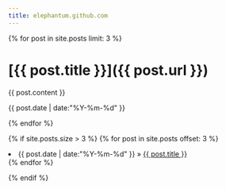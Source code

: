 ```yaml
---
title: elephantum.github.com
---
```


{% for post in site.posts limit: 3 %}

[{{ post.title }}]({{ post.url }})
================

{{ post.content }}

{{ post.date | date:"%Y-%m-%d" }}

{% endfor %}

{% if site.posts.size > 3 %}
  {% for post in site.posts offset: 3 %}
    <li>{{ post.date | date:"%Y-%m-%d" }} &raquo; <a href="{{ post.url }}">{{ post.title }}</a></li>
  {% endfor %}
  </ul>
{% endif %}
